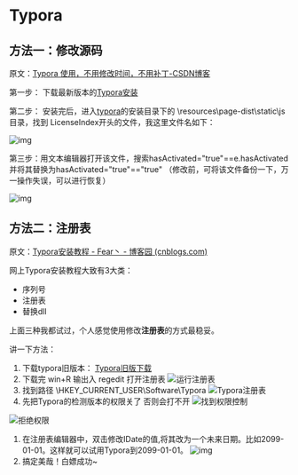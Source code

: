 # Typora

## 方法一：修改源码

原文：[Typora 使用，不用修改时间，不用补丁-CSDN博客](https://blog.csdn.net/weixin_51755538/article/details/134966247)

第一步： 下载最新版本的[Typora安装](https://so.csdn.net/so/search?q=Typora安装&spm=1001.2101.3001.7020)

第二步： 安装完后，进入[typora](https://so.csdn.net/so/search?q=typora&spm=1001.2101.3001.7020)的安装目录下的 \resources\page-dist\static\js 目录，找到 LicenseIndex开头的文件，我这里文件名如下：

![img](https://img-blog.csdnimg.cn/direct/9dff96e44b464f49820ba9aa58281c08.png)

第三步：用文本编辑器打开该文件，搜索hasActivated="true"==e.hasActivated并将其替换为hasActivated="true"=="true"
（修改前，可将该文件备份一下，万一操作失误，可以进行恢复）

![img](https://img-blog.csdnimg.cn/direct/1c864207f20f4b3f9b0dc5a36b4a4871.png)

## 方法二：注册表

原文：[Typora安装教程 - Fear丶 - 博客园 (cnblogs.com)](https://www.cnblogs.com/BenjaminLiang/p/17879575.html)

网上Typora安装教程大致有3大类：

- 序列号
- 注册表
- 替换dll

上面三种我都试过，个人感觉使用修改**注册表**的方式最稳妥。

讲一下方法：

1. 下载typora旧版本： [Typora旧版下载](https://pan.baidu.com/s/1yc3OLC7YJdgGqZ4PYsMaTA?pwd=guew)
2. 下载完 win+R 输出入 regedit 打开注册表
   ![运行注册表](https://img2023.cnblogs.com/blog/3339932/202312/3339932-20231206145001320-1802222509.png)
3. 找到路径 \HKEY_CURRENT_USER\Software\Typora
   ![Typora注册表](https://img2023.cnblogs.com/blog/3339932/202312/3339932-20231206145221763-211148212.png)
4. 先把Typora的检测版本的权限关了 否则会打不开
   ![找到权限控制](https://img2023.cnblogs.com/blog/3339932/202312/3339932-20231206145318503-897798429.png)

![拒绝权限](https://img2023.cnblogs.com/blog/3339932/202312/3339932-20231206145341975-1884044090.png)

1. 在注册表编辑器中，双击修改IDate的值,将其改为一个未来日期。比如2099-01-01。这样就可以试用Typora到2099-01-01。
   ![img](https://img2023.cnblogs.com/blog/3339932/202312/3339932-20231206145710865-333202531.png)
2. 搞定美哉！白嫖成功~